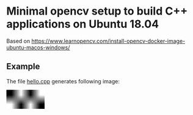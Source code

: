 # Minimal opencv setup to build C++ applications on Ubuntu 18.04

Based on https://www.learnopencv.com/install-opencv-docker-image-ubuntu-macos-windows/

## Example
The file [hello.cpp]("./hello.cpp") generates following image:   

<img src="https://raw.githubusercontent.com/FilipSivak/opencv-minimal/master/myimage.png" width="100">
